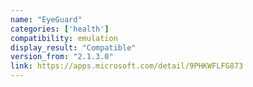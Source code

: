 ```yaml
---
name: "EyeGuard"
categories: ['health']
compatibility: emulation
display_result: "Compatible"
version_from: "2.1.3.0"
link: https://apps.microsoft.com/detail/9PHKWFLFG873
---
```

